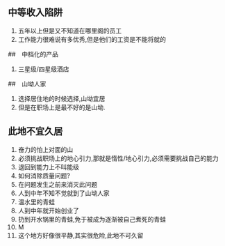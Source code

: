 

## 中等收入陷阱
1. 五年以上但是又不知道在哪里阁的员工
2. 工作能力很难说有多优秀,但是他们的工资是不能将就的

##　中档化的产品　
1. 三星级/四星级酒店  

##　山坳人家
1. 选择居住地的时候选择,山坳宜居
2. 但是在职场上是最不好的是山坳.

## 此地不宜久居
1. 奋力的怕上对面的山
2. 必须挑战职场上的地心引力,那就是惰性/地心引力,必须需要挑战自己的能力
3. 退回到能力上不叫能级
4. 如何消除质量问题?
5. 在问题发生之前来消灭此问题
6. 人到中年不知不觉就到了山坳人家
7. 温水里的青蛙
8. 人到中年就开始创业了
9. 扔到开水锅里的青蛙,免于被成为逐渐被自己煮死的青蛙
10. M
11. 这个地方好像很平静,其实很危险,此地不可久留
